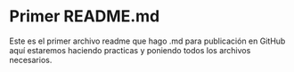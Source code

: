 # Primer README.md

Este es el primer archivo readme que hago .md para publicación en GitHub aquí estaremos haciendo practicas y poniendo todos los archivos necesarios. 

